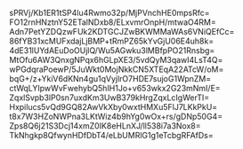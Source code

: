 sPRVj/Kb1ER1tSP4lu4Rwmo32p/MjPVnchHE0mpsRfc=
FO12rnHNztnY52ETalNDxb8/ELxvmrOnpH/mtwaO4RM=
Adn7PetYZDQzwFUk2KDTGCJZwBKWMMaWAs6VNiQEfCc=
86fYB31xcMUFxdajLjBMP+tRmPZ65kYvGjU06E4uh8k=
4dE31lUYdAEuDoOUjlQ/Wu5AGwku3lMBfpPO21Rnsbg=
MtOfu6AW3QnxgNPqx6hGLpXE3/5vdQyM3qawI4LsT4Q=
wPGdqraPoewP/5JuWkt0MojNkkCN5XTEqA22ATcW/oM=
bqG+/z+YkiV6dKNn4gu1qVyjlrO7HDE7sujoG1WpnZM=
ctWqLYIpwWvFwehybQ5hIH1Jo+v653wkx2G23mNmI/E=
ZqxlSvpb3lP0sn7uxdKm3UwB379kHrgZqxLcIgWerTI=
Hxpilucs5vQd9GQ82AwVkXby0wxtHMXu5FlJ7LKkPkU=
t8x7W3HZoNWPna3LKtWiz4b9hYg0wOx+rs/gDNp50G4=
Zps8Q6j21S3Dcj14xmZ0IK8eHLnXJ/ll538i7a3Nox8=
TkNhgkp8QfwynHDfDbT4/eLbUMRlG1g1eTcbgRFAfDs=
